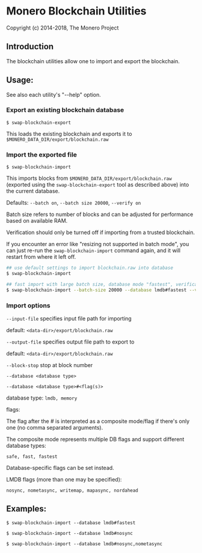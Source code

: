 # Monero Blockchain Utilities

Copyright (c) 2014-2018, The Monero Project

## Introduction

The blockchain utilities allow one to import and export the blockchain.

## Usage:

See also each utility's "--help" option.

### Export an existing blockchain database

`$ swap-blockchain-export`

This loads the existing blockchain and exports it to `$MONERO_DATA_DIR/export/blockchain.raw`

### Import the exported file

`$ swap-blockchain-import`

This imports blocks from `$MONERO_DATA_DIR/export/blockchain.raw` (exported using the
`swap-blockchain-export` tool as described above) into the current database.

Defaults: `--batch on`, `--batch size 20000`, `--verify on`

Batch size refers to number of blocks and can be adjusted for performance based on available RAM.

Verification should only be turned off if importing from a trusted blockchain.

If you encounter an error like "resizing not supported in batch mode", you can just re-run
the `swap-blockchain-import` command again, and it will restart from where it left off.

```bash
## use default settings to import blockchain.raw into database
$ swap-blockchain-import

## fast import with large batch size, database mode "fastest", verification off
$ swap-blockchain-import --batch-size 20000 --database lmdb#fastest --verify off

```

### Import options

`--input-file`
specifies input file path for importing

default: `<data-dir>/export/blockchain.raw`

`--output-file`
specifies output file path to export to

default: `<data-dir>/export/blockchain.raw`

`--block-stop`
stop at block number

`--database <database type>`

`--database <database type>#<flag(s)>`

database type: `lmdb, memory`

flags:

The flag after the # is interpreted as a composite mode/flag if there's only
one (no comma separated arguments).

The composite mode represents multiple DB flags and support different database types:

`safe, fast, fastest`

Database-specific flags can be set instead.

LMDB flags (more than one may be specified):

`nosync, nometasync, writemap, mapasync, nordahead`

## Examples:

```
$ swap-blockchain-import --database lmdb#fastest

$ swap-blockchain-import --database lmdb#nosync

$ swap-blockchain-import --database lmdb#nosync,nometasync
```
